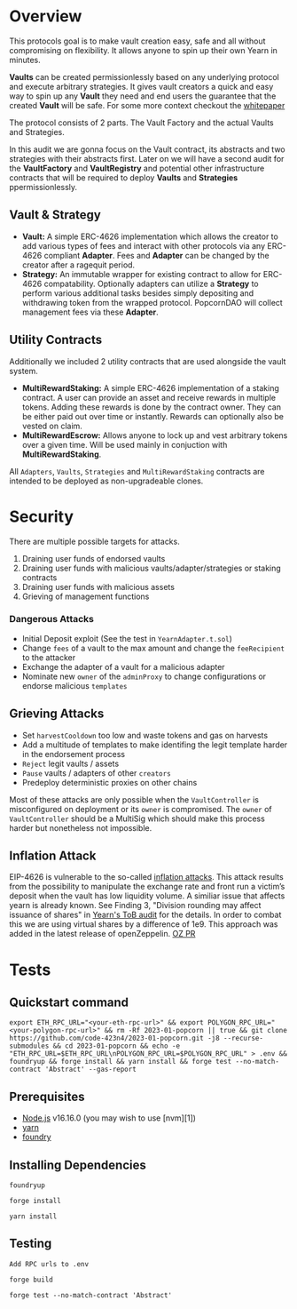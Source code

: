 # Overview

This protocols goal is to make vault creation easy, safe and all without compromising on flexibility. It allows anyone to spin up their own Yearn in minutes.

**Vaults** can be created permissionlessly based on any underlying protocol and execute arbitrary strategies. 
It gives vault creators a quick and easy way to spin up any **Vault** they need and end users the guarantee that the created **Vault** will be safe. For some more context checkout the [whitepaper](./WhitePaper.pdf)

The protocol consists of 2 parts. The Vault Factory and the actual Vaults and Strategies.

In this audit we are gonna focus on the Vault contract, its abstracts and two strategies with their abstracts first. Later on we will have a second audit for the **VaultFactory** and **VaultRegistry** and potential other infrastructure contracts that will be required to deploy **Vaults** and **Strategies** ppermissionlessly.

## Vault & Strategy
-   **Vault:** A simple ERC-4626 implementation which allows the creator to add various types of fees and interact with other protocols via any ERC-4626 compliant **Adapter**. Fees and **Adapter** can be changed by the creator after a ragequit period.
-   **Strategy:** An immutable wrapper for existing contract to allow for ERC-4626 compatability. Optionally adapters can utilize a **Strategy** to perform various additional tasks besides simply depositing and withdrawing token from the wrapped protocol. PopcornDAO will collect management fees via these **Adapter**.


## Utility Contracts
Additionally we included 2 utility contracts that are used alongside the vault system.
-   **MultiRewardStaking:** A simple ERC-4626 implementation of a staking contract. A user can provide an asset and receive rewards in multiple tokens. Adding these rewards is done by the contract owner. They can be either paid out over time or instantly. Rewards can optionally also be vested on claim.
-   **MultiRewardEscrow:** Allows anyone to lock up and vest arbitrary tokens over a given time. Will be used mainly in conjuction with **MultiRewardStaking**.

All `Adapters`, `Vaults`, `Strategies` and `MultiRewardStaking` contracts are intended to be deployed as non-upgradeable clones.

# Security
There are multiple possible targets for attacks.
1. Draining user funds of endorsed vaults
2. Draining user funds with malicious vaults/adapter/strategies or staking contracts
3. Draining user funds with malicious assets
4. Grieving of management functions

### Dangerous Attacks
- Initial Deposit exploit (See the test in `YearnAdapter.t.sol`)
- Change `fees` of a vault to the max amount and change the `feeRecipient` to the attacker
- Exchange the adapter of a vault for a malicious adapter
- Nominate new `owner` of the `adminProxy` to change configurations or endorse malicious `templates`
## Grieving Attacks
- Set `harvestCooldown` too low and waste tokens and gas on harvests
- Add a multitude of templates to make identifing the legit template harder in the endorsement process
- `Reject` legit vaults / assets
- `Pause` vaults / adapters of other `creators`
- Predeploy deterministic proxies on other chains

Most of these attacks are only possible when the `VaultController` is misconfigured on deployment or its `owner` is compromised. The `owner` of `VaultController` should be a MultiSig which should make this process harder but nonetheless not impossible.

## Inflation Attack
EIP-4626 is vulnerable to the so-called [inflation attacks](https://ethereum-magicians.org/t/address-eip-4626-inflation-attacks-with-virtual-shares-and-assets/12677). This attack results from the possibility to manipulate the exchange rate and front run a victim’s deposit when the vault has low liquidity volume.  A similiar issue that affects yearn is already known. See Finding 3, "Division rounding may affect issuance of shares" in [Yearn's ToB audit](https://github.com/yearn/yearn-security/blob/master/audits/20210719_ToB_yearn_vaultsv2/ToB_-_Yearn_Vault_v_2_Smart_Contracts_Audit_Report.pdf) for the details. In order to combat this we are using virtual shares by a difference of 1e9. This approach was added in the latest release of openZeppelin. [OZ PR](https://github.com/OpenZeppelin/openzeppelin-contracts/pull/3979)

# Tests
## Quickstart command
`export ETH_RPC_URL="<your-eth-rpc-url>" && export POLYGON_RPC_URL="<your-polygon-rpc-url>" && rm -Rf 2023-01-popcorn || true && git clone  https://github.com/code-423n4/2023-01-popcorn.git -j8 --recurse-submodules && cd 2023-01-popcorn && echo -e "ETH_RPC_URL=$ETH_RPC_URL\nPOLYGON_RPC_URL=$POLYGON_RPC_URL" > .env && foundryup && forge install && yarn install && forge test --no-match-contract 'Abstract' --gas-report`
## Prerequisites

-   [Node.js](https://nodejs.org/en/) v16.16.0 (you may wish to use [nvm][1])
-   [yarn](https://yarnpkg.com/)
-   [foundry](https://github.com/foundry-rs/foundry)


## Installing Dependencies

```
foundryup

forge install

yarn install
```

## Testing

```
Add RPC urls to .env

forge build

forge test --no-match-contract 'Abstract'
```
